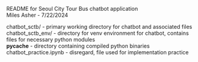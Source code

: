 README for Seoul City Tour Bus chatbot application \
  Miles Asher - 7/22/2024

chatbot_sctb/ - primary working directory for chatbot and associated files \
chatbot_sctb_env/ - directory for venv environment for chatbot, contains files for necessary python modules \
__pycache__ - directory containing compiled python binaries \
chatbot_practice.ipynb - disregard, file used for implementation practice
